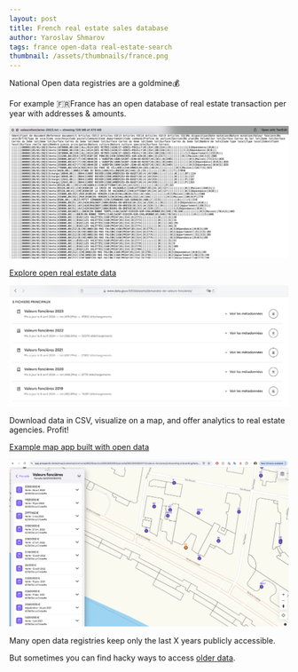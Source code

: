 ```yaml
---
layout: post
title: French real estate sales database
author: Yaroslav Shmarov
tags: france open-data real-estate-search
thumbnail: /assets/thumbnails/france.png
---
```


National Open data registries are a goldmine💰

For example 🇫🇷France has an open database of real estate transaction per year with addresses & amounts.

![fr-real-estate-csv](/assets/images/fr-real-estate-csv.png)

[Explore open real estate data](https://www.data.gouv.fr/fr/datasets/demandes-de-valeurs-foncieres/)

![fr-real-estate-download](/assets/images/fr-real-estate-download.png) 

Download data in CSV, visualize on a map, and offer analytics to real estate agencies. Profit!

[Example map app built with open data](https://app.prospectis.immo/map/(cadastre/commune/06029/section/06029000BX/parcelle/06029000BX0112/valeurs-foncieres//onboarding:onboarding/features))

![fr-real-estate-map](/assets/images/fr-real-estate-map.png) 

Many open data registries keep only the last X years publicly accessible. 

But sometimes you can find hacky ways to access [older data](https://data.cquest.org/dgfip_dvf/201904/).
